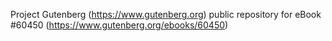 Project Gutenberg (https://www.gutenberg.org) public repository for eBook #60450 (https://www.gutenberg.org/ebooks/60450)
